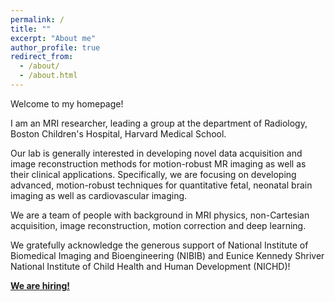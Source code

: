 ```yaml
---
permalink: /
title: ""
excerpt: "About me"
author_profile: true
redirect_from: 
  - /about/
  - /about.html
---
```


Welcome to my homepage!

I am an MRI researcher, leading a group at the department of Radiology, Boston Children's Hospital, Harvard Medical School. 

Our lab is generally interested in developing novel data acquisition and image reconstruction methods for motion-robust MR imaging as well as their clinical applications. Specifically, we are focusing on developing advanced, motion-robust techniques for quantitative fetal, neonatal brain imaging as well as cardiovascular imaging. 

We are a team of people with background in MRI physics, non-Cartesian acquisition, image reconstruction, motion correction and deep learning. 

We gratefully acknowledge the generous support of National Institute of Biomedical Imaging and Bioengineering (NIBIB) and Eunice Kennedy Shriver National Institute of Child Health and Human Development (NICHD)!

[**We are hiring!**](https://www.ismrm.org/jobs/j08735.pdf)